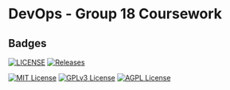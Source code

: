 # DevOps - Group 18 Coursework


## Badges

[![LICENSE](https://img.shields.io/github/license/SpicePayne/devops.svg?style=flat-square)](https://github.com/SpicePayne/devops/blob/master/LICENSE)
[![Releases](https://img.shields.io/github/release/SpicePayne/devops/all.svg?style=flat-square)](https://github.com/SpicePayne/devops/releases)

[![MIT License](https://img.shields.io/badge/License-MIT-green.svg)](https://choosealicense.com/licenses/mit/)
[![GPLv3 License](https://img.shields.io/badge/License-GPL%20v3-yellow.svg)](https://opensource.org/licenses/)
[![AGPL License](https://img.shields.io/badge/license-AGPL-blue.svg)](http://www.gnu.org/licenses/agpl-3.0)
